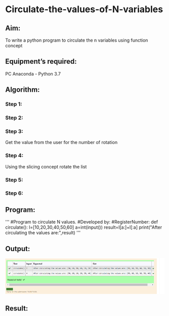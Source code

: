 # Circulate-the-values-of-N-variables
## Aim:
To write a python program to circulate the n variables using function concept
## Equipment’s required:
PC
Anaconda - Python 3.7
## Algorithm: 
### Step 1: 
### Step 2: 
### Step 3: 
Get the value from the user for the number of rotation
### Step 4: 
Using the slicing concept rotate the list

### Step 5: 
### Step 6: 
## Program:
'''
#Program to circulate N values.
#Developed by: 
#RegisterNumber:
def circulate():
    l=[10,20,30,40,50,60]
    a=int(input())
    result=l[a:]+l[:a]
    print("After circulating the values are:",result)
    '''
## Output:
![output](./EX02OUTPUT.PNG)

## Result:
